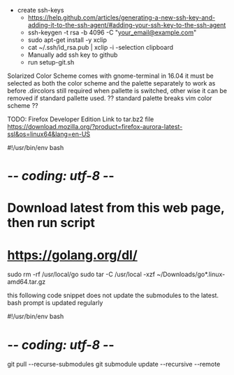 - create ssh-keys
  - https://help.github.com/articles/generating-a-new-ssh-key-and-adding-it-to-the-ssh-agent/#adding-your-ssh-key-to-the-ssh-agent
  - ssh-keygen -t rsa -b 4096 -C "your_email@example.com"
  - sudo apt-get install -y xclip
  - cat ~/.ssh/id_rsa.pub | xclip -i -selection clipboard
  - Manually add ssh key to github
  - run setup-git.sh

Solarized Color Scheme comes with gnome-terminal in 16.04
it must be selected as both the color scheme and the palette separately to work as before
.dircolors still required when pallette is switched, other wise it can be removed if standard pallette used.
?? standard palette breaks vim color scheme ??

TODO:
Firefox Developer Edition Link to tar.bz2 file
https://download.mozilla.org/?product=firefox-aurora-latest-ssl&os=linux64&lang=en-US


#!/usr/bin/env bash
# -*- coding: utf-8 -*-
# Download latest from this web page, then run script
# https://golang.org/dl/
sudo rm -rf /usr/local/go
sudo tar -C /usr/local -xzf ~/Downloads/go*.linux-amd64.tar.gz

this following code snippet does not update the submodules to the latest.
bash prompt is updated regularly

#!/usr/bin/env bash
# -*- coding: utf-8 -*-
git pull --recurse-submodules
git submodule update --recursive --remote
